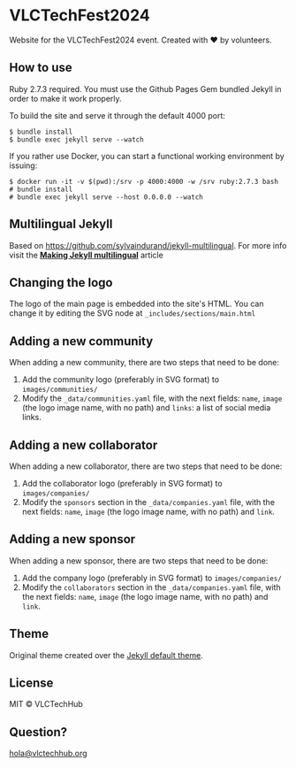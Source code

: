 # VLCTechFest2024

Website for the VLCTechFest2024 event.
Created with ❤ by volunteers.

## How to use

Ruby 2.7.3 required. You must use the Github Pages Gem bundled Jekyll in order to make it work properly.

To build the site and serve it through the default 4000 port:

```
$ bundle install
$ bundle exec jekyll serve --watch
```

If you rather use Docker, you can start a functional working environment by issuing:

```
$ docker run -it -v $(pwd):/srv -p 4000:4000 -w /srv ruby:2.7.3 bash
# bundle install
# bundle exec jekyll serve --host 0.0.0.0 --watch
```

## Multilingual Jekyll

Based on https://github.com/sylvaindurand/jekyll-multilingual. For more info visit  the [**Making Jekyll multilingual**](https://www.sylvaindurand.org/making-jekyll-multilingual/) article

## Changing the logo

The logo of the main page is embedded into the site's HTML. You can change it by editing the SVG node at `_includes/sections/main.html`

## Adding a new community

When adding a new community, there are two steps that need to be done:

1. Add the community logo (preferably in SVG format) to `images/communities/`
2. Modify the `_data/communities.yaml` file, with the next fields: `name`, `image` (the logo image name, with no path) and `links`: a list of social media links.

## Adding a new collaborator

When adding a new collaborator, there are two steps that need to be done:

1. Add the collaborator logo (preferably in SVG format) to `images/companies/`
2. Modify the `sponsors` section in the `_data/companies.yaml` file, with the next fields: `name`, `image` (the logo image name, with no path) and `link`.

## Adding a new sponsor

When adding a new sponsor, there are two steps that need to be done:

1. Add the company logo (preferably in SVG format) to `images/companies/`
2. Modify the `collaborators` section in the `_data/companies.yaml` file, with the next fields: `name`, `image` (the logo image name, with no path) and `link`.

## Theme

Original theme created over the [Jekyll default theme](https://github.com/jglovier/jekyll-new).


## License

MIT © VLCTechHub


## Question?

hola@vlctechhub.org
